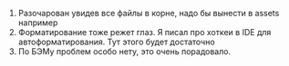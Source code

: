 1. Разочарован увидев все файлы в корне, надо бы вынести в assets например
2. Форматирование тоже режет глаз. Я писал про хоткеи в IDE для автоформатирования. Тут этого будет достаточно
3. По БЭМу проблем особо нету, это очень порадовало.
